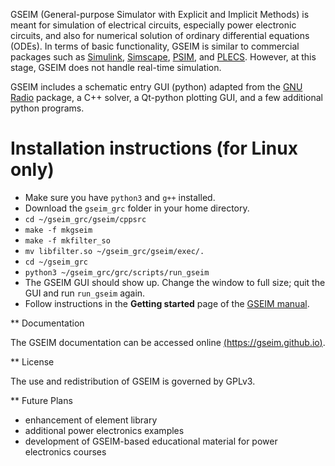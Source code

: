 
GSEIM (General-purpose Simulator with Explicit and Implicit
Methods) is meant for simulation of electrical circuits,
especially power electronic circuits, and also for numerical
solution of ordinary differential equations (ODEs). In terms of
basic functionality, GSEIM is similar to commercial packages such as
[Simulink](https://in.mathworks.com/products/simulink.html),
[Simscape](https://in.mathworks.com/products/simscape.html),
[PSIM](https://powersimtech.com/products/psim/capabilities-applications/),
and
[PLECS](https://www.plexim.com/).
However, at this stage, GSEIM does not handle real-time simulation.

GSEIM includes a schematic entry GUI (python) adapted from the
[GNU Radio](https://www.gnuradio.org//) package, a C++ solver,
a Qt-python plotting GUI, and a few additional python programs.

# Installation instructions (for Linux only)

- Make sure you have ``` python3 ``` and ``` g++ ``` installed.
- Download the ```gseim_grc``` folder in your home directory.
- ```cd ~/gseim_grc/gseim/cppsrc```
- ```make -f mkgseim```
- ```make -f mkfilter_so```
- ```mv libfilter.so ~/gseim_grc/gseim/exec/.```
- ```cd ~/gseim_grc```
- ```python3 ~/gseim_grc/grc/scripts/run_gseim```
- The GSEIM GUI should show up. Change the window to full size;
  quit the GUI and run ```run_gseim``` again.
- Follow instructions in the **Getting started** page of the
  [GSEIM manual](https://gseim.github.io).

** Documentation

The GSEIM documentation can be accessed
online [(https://gseim.github.io)](https://gseim.github.io).

** License

The use and redistribution of GSEIM is governed by GPLv3.

** Future Plans

- enhancement of element library
- additional power electronics examples
- development of GSEIM-based educational material for power electronics
  courses
